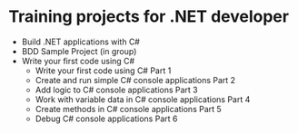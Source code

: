 # Training projects for .NET developer
- Build .NET applications with C#
- BDD Sample Project (in group)
- Write your first code using C#
    - Write your first code using C# Part 1
    - Create and run simple C# console applications Part 2
    - Add logic to C# console applications Part 3
    - Work with variable data in C# console applications Part 4
    - Create methods in C# console applications Part 5
    - Debug C# console applications Part 6